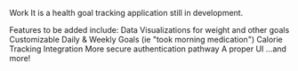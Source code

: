 Work It is a health goal tracking application still in development. 

Features to be added include:
Data Visualizations for weight and other goals
Customizable Daily & Weekly Goals (ie "took morning medication")
Calorie Tracking Integration
More secure authentication pathway
A proper UI
...and more!
